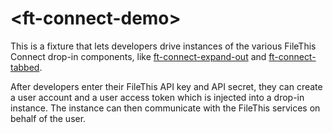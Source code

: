 # \<ft-connect-demo\>

This is a fixture that lets developers drive instances of the various FileThis Connect drop-in components, like [ft-connect-expand-out](https://github.com/filethis/ft-connect-expand-out) and [ft-connect-tabbed](https://github.com/filethis/ft-connect-tabbed).

After developers enter their FileThis API key and API secret, they can create a user account and a user access token which is injected into a drop-in instance. The instance can then communicate with the FileThis services on behalf of the user.

